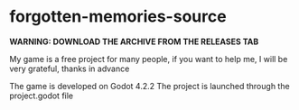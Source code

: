 # forgotten-memories-source
**WARNING: DOWNLOAD THE ARCHIVE FROM THE RELEASES TAB**

My game is a free project for many people, if you want to help me, I will be very grateful, thanks in advance

The game is developed on Godot 4.2.2
The project is launched through the project.godot file
